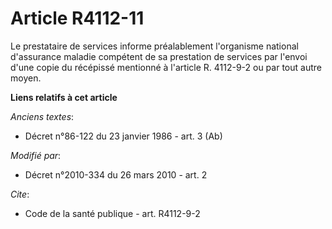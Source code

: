 # Article R4112-11

Le prestataire de services informe préalablement l'organisme national d'assurance maladie compétent de sa prestation de
services par l'envoi d'une copie du récépissé mentionné à l'article R. 4112-9-2 ou par tout autre moyen.

**Liens relatifs à cet article**

_Anciens textes_:

  - Décret n°86-122 du 23 janvier 1986 - art. 3 (Ab)

_Modifié par_:

  - Décret n°2010-334 du 26 mars 2010 - art. 2

_Cite_:

  - Code de la santé publique - art. R4112-9-2
